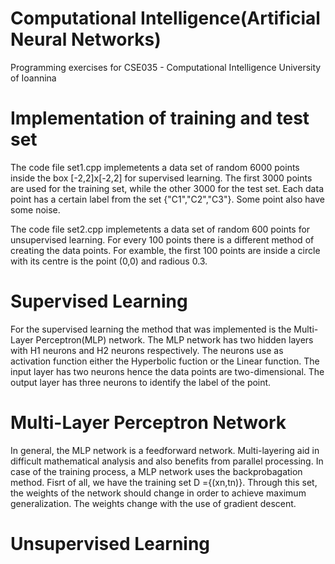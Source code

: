 # Computational Intelligence(Artificial Neural Networks)

Programming exercises for CSE035 - Computational Intelligence University of Ioannina

# Implementation of training and test set

The code file set1.cpp implemetents a data set of random 6000 points inside the box [-2,2]x[-2,2] 
for supervised learning. The first 3000 points are used for the training set, while the other 3000 for
the test set. Each data point has a certain label from the set {"C1","C2","C3"}. Some point also have some noise.

The code file set2.cpp implemetents a data set of random 600 points for unsupervised learning.
For every 100 points there is a different method of creating the data points. For examble, the first
100 points are inside a circle with its centre is the point (0,0) and radious 0.3.

# Supervised Learning

For the supervised learning the method that was implemented is the Multi-Layer Perceptron(MLP)
network. The MLP network has two hidden layers with H1 neurons and H2 neurons respectively. The neurons
use as activation function either the Hyperbolic fuction or the Linear function. The input layer has two neurons
hence the data points are two-dimensional. The output layer has three neurons to identify the label of the point.

   # Multi-Layer Perceptron Network
   
   In general, the MLP network is a feedforward network. Multi-layering aid in difficult mathematical
   analysis and also benefits from parallel processing. In case of the training process, a MLP network
   uses the backprobagation method. Fisrt of all, we have the training set D ={(xn,tn)}. Through this set,
   the weights of the network should change in order to achieve maximum generalization. The weights change
   with the use of gradient descent.
   
# Unsupervised Learning
